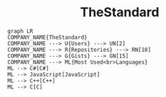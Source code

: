 <h1 align="center">TheStandard</h1>

```mermaid
graph LR
COMPANY_NAME{TheStandard}
COMPANY_NAME ---> U{Users} ---> UN[2]
COMPANY_NAME ---> R{Repositories} ---> RN[18]
COMPANY_NAME ---> G{Gists} ---> GN[15]
COMPANY_NAME ---> ML{Most Used<br>Languages}
ML --> C#[C#]
ML --> JavaScript[JavaScript]
ML --> C++[C++]
ML --> C[C]
```
